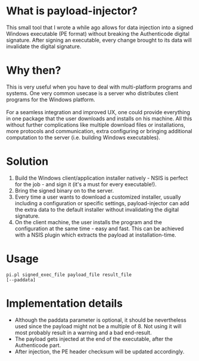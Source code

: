 # What is payload-injector?
This small tool that I wrote a while ago allows for data injection into a signed Windows executable (PE format) without breaking the Authenticode digital signature. After signing an executable, every change brought to its data will invalidate the digital signature.

# Why then?
This is very useful when you have to deal with multi-platform programs and systems. One very common usecase is a server who distributes client programs for the Windows platform.<br>
<br>
For a seamless integration and improved UX, one could provide everything in one package that the user downloads and installs on his machine. All this without further complications like multiple download files or installations, more protocols and communication, extra configuring or bringing additional computation to the server (i.e. building Windows executables).

# Solution
1. Build the Windows client/application installer natively - NSIS is perfect for the job - and sign it (it's a must for every executable!).
2. Bring the signed binary on to the server.
3. Every time a user wants to download a customized installer, usually including a configuration or specific settings, payload-injector can add the extra data to the default installer without invalidating the digital signature.
4. On the client machine, the user installs the program and the configuration at the same time - easy and fast. This can be achieved with a NSIS plugin which extracts the payload at installation-time.

# Usage
<code>pi.pl signed_exec_file payload_file result_file [--paddata]</code>

# Implementation details
- Although the paddata parameter is optional, it should be nevertheless used since the payload might not be a multiple of 8. Not using it will most probably result in a warning and a bad end-result.
- The payload gets injected at the end of the executable, after the Authenticode part.
- After injection, the PE header checksum will be updated accordingly.
